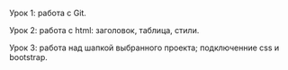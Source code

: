 Урок 1: работа с Git.

Урок 2: работа с html: заголовок, таблица, стили.

Урок 3: работа над шапкой выбранного проекта; подключенние css и bootstrap.